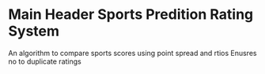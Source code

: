 # Main Header Sports Predition Rating System

An algorithm to compare sports scores using point spread and rtios
Enusres no to duplicate ratings
